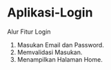 # Aplikasi-Login

Alur Fitur Login
1. Masukan Email dan Password.
2. Memvalidasi Masukan.
3. Menampilkan Halaman Home.
